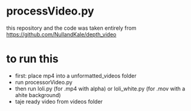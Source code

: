 # processVideo.py

this repository and the code was taken entirely from https://github.com/NullandKale/depth_video

# to run this
- first: place mp4 into a unformatted_videos folder
- run processorVideo.py
- then run loli.py (for .mp4 with alpha) or loli_white.py (for .mov with a ahite background)
- taje ready video from videos folder
